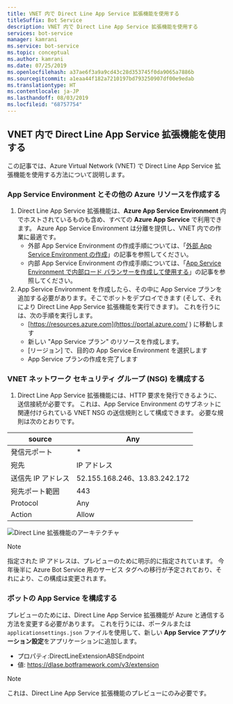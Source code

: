 ```yaml
---
title: VNET 内で Direct Line App Service 拡張機能を使用する
titleSuffix: Bot Service
description: VNET 内で Direct Line App Service 拡張機能を使用する
services: bot-service
manager: kamrani
ms.service: bot-service
ms.topic: conceptual
ms.author: kamrani
ms.date: 07/25/2019
ms.openlocfilehash: a37ae6f3a9a9cd43c28d353745f0da9065a7886b
ms.sourcegitcommit: a1eaa44f182a7210197bd793250907df00e9edab
ms.translationtype: HT
ms.contentlocale: ja-JP
ms.lasthandoff: 08/03/2019
ms.locfileid: "68757754"
---
```

## <a name="use-direct-line-app-service-extension-within-a-vnet"></a>VNET 内で Direct Line App Service 拡張機能を使用する

この記事では、Azure Virtual Network (VNET) で Direct Line App Service 拡張機能を使用する方法について説明します。

### <a name="create-an-app-service-environment-and-other-azure-resources"></a>App Service Environment とその他の Azure リソースを作成する

1. Direct Line App Service 拡張機能は、**Azure App Service Environment** 内でホストされているものも含め、すべての **Azure App Service** で利用できます。 Azure App Service Environment は分離を提供し、VNET 内での作業に最適です。
    - 外部 App Service Environment の作成手順については、「[外部 App Service Environment の作成](https://docs.microsoft.com/en-us/azure/app-service/environment/create-external-ase)」の記事を参照してください。
    - 内部 App Service Environment の作成手順については、「[App Service Environment で内部ロード バランサーを作成して使用する](https://docs.microsoft.com/en-us/azure/app-service/environment/create-ilb-ase)」の記事を参照してください。
1. App Service Environment を作成したら、その中に App Service プランを追加する必要があります。そこでボットをデプロイできます (そして、それにより Direct Line App Service 拡張機能を実行できます)。 これを行うには、次の手順を実行します。
    - [https://resources.azure.com](https://portal.azure.com/ ) に移動します
    - 新しい "App Service プラン" のリソースを作成します。
    - [リージョン] で、目的の App Service Environment を選択します
    - App Service プランの作成を完了します

### <a name="configure-the-vnet-network-security-groups-nsg"></a>VNET ネットワーク セキュリティ グループ (NSG) を構成する

1. Direct Line App Service 拡張機能には、HTTP 要求を発行できるように、送信接続が必要です。 これは、App Service Environment のサブネットに関連付けられている VNET NSG の送信規則として構成できます。 必要な規則は次のとおりです。

|source|Any|
|---|---|
|発信元ポート|*|
|宛先|IP アドレス|
|送信先 IP アドレス|52.155.168.246、13.83.242.172|
|宛先ポート範囲|443|
|Protocol|Any|
|Action|Allow|


![Direct Line 拡張機能のアーキテクチャ](./media/channels/direct-line-extension-vnet.png)

>[!NOTE]
> 指定された IP アドレスは、プレビューのために明示的に指定されています。 今年後半に Azure Bot Service 用のサービス タグへの移行が予定されており、それにより、この構成は変更されます。

### <a name="configure-your-bots-app-service"></a>ボットの App Service を構成する

プレビューのためには、Direct Line App Service 拡張機能が Azure と通信する方法を変更する必要があります。 これを行うには、ポータルまたは `applicationsettings.json` ファイルを使用して、新しい **App Service アプリケーション設定**をアプリケーションに追加します。

- プロパティ:DirectLineExtensionABSEndpoint
- 値: https://dlase.botframework.com/v3/extension

>[!NOTE]
> これは、Direct Line App Service 拡張機能のプレビューにのみ必要です。
